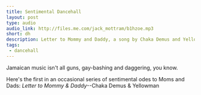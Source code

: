 ```yaml
---
title: Sentimental Dancehall
layout: post
type: audio
audio_link: http://files.me.com/jack_mottram/b1hzoe.mp3 
short: dh
description: Letter to Mommy and Daddy, a song by Chaka Demus and Yellowman.
tags:
 - dancehall
---
```

Jamaican music isn't all guns, gay-bashing and daggering, you know.

Here's the first in an occasional series of sentimental odes to Moms and Dads: _Letter to Mommy & Daddy_--Chaka Demus & Yellowman